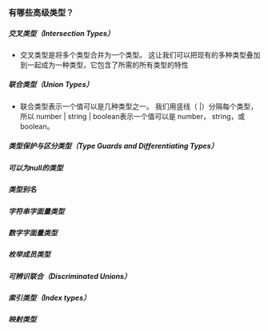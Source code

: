 ### 有哪些高级类型？

##### 交叉类型（Intersection Types）

- 交叉类型是将多个类型合并为一个类型。 这让我们可以把现有的多种类型叠加到一起成为一种类型，它包含了所需的所有类型的特性

##### 联合类型（Union Types）

- 联合类型表示一个值可以是几种类型之一。 我们用竖线（ |）分隔每个类型，所以 number | string | boolean表示一个值可以是 number， string，或 boolean。

##### 类型保护与区分类型（Type Guards and Differentiating Types）

##### 可以为null的类型

##### 类型别名

##### 字符串字面量类型

##### 数字字面量类型

##### 枚举成员类型

##### 可辨识联合（Discriminated Unions）

##### 索引类型（Index types）

##### 映射类型
